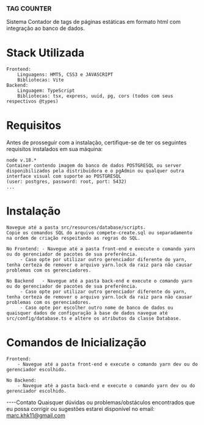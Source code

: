 ### TAG COUNTER

Sistema Contador de tags de páginas estáticas em formato html com integração ao banco de dados.

# Stack Utilizada
    Frontend:
        Linguagens: HMT5, CSS3 e JAVASCRIPT
        Bibliotecas: Vite
    Backend:
        Linguagem: TypeScript
        Bibliotecas: tsx, express, uuid, pg, cors (todos com seus respectivos @types)

# Requisitos

Antes de prosseguir com a instalação, certifique-se de ter os seguintes requisitos instalados em sua máquina:

    node v.18.*
    Container contendo imagem do banco de dados POSTGRESQL ou server disponibilizados pela distribuidora e o pgAdmin ou qualquer outra interface visual com suporte ao POSTGRESQL
    (user: postgres, password: root, port: 5432)
    ...

# Instalação

    Navegue até a pasta src/resources/database/scripts.
    Copie os comandos SQL do arquivo compete-create.sql ou separadamento na ordem de criação respeitando as regras do SQL.

    No Frontend: - Navegue até a pasta front-end e execute o comando yarn ou do gerenciador de pacotes de sua preferência.
    	 - Caso opte por utilizar outro gerenciador diferente do yarn, tenha certeza de remover o arquivo yarn.lock da raiz para não causar problemas com os gerenciadores.

    No Backend   - Navegue até a pasta back-end e execute o comando yarn ou do gerenciador de pacotes de sua preferência.
    	 - Caso opte por utilizar outro gerenciador diferente do yarn, tenha certeza de remover o arquivo yarn.lock da raiz para não causar problemas com os gerenciadores.
    	 - Caso opte por escolher outro nome de banco de dados ou quaisquer dados de configuração à base de dados navegue até src/config/database.ts e altere os atributos da classe Database.

# Comandos de Inicialização

    Frontend:
        - Navegue até a pasta front-end e execute o comando yarn dev ou do gerenciador escolhido.

    No Backend:
        - Navegue até a pasta back-end e execute o comando yarn dev ou do gerenciador escolhido.
----Contato
Quaisquer dúvidas ou problemas/obstáculos encontrados que eu possa corrigir ou sugestões estarei disponível no email: marc.khk11@gmail.com
